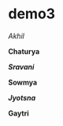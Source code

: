 # demo3
*Akhil*

**Chaturya**

***Sravani***

****Sowmya****

*****Jyotsna*****

******Gaytri******
